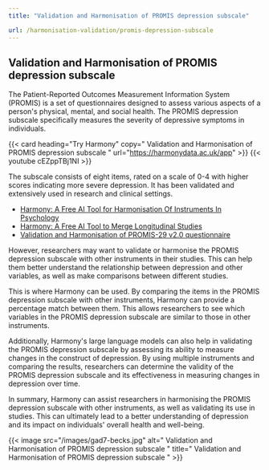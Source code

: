 ```yaml
---
title: "Validation and Harmonisation of PROMIS depression subscale"

url: /harmonisation-validation/promis-depression-subscale
---
```


## Validation and Harmonisation of PROMIS depression subscale

The Patient-Reported Outcomes Measurement Information System (PROMIS) is a set of questionnaires designed to assess various aspects of a person's physical, mental, and social health. The PROMIS depression subscale specifically measures the severity of depressive symptoms in individuals.

{{< card heading="Try Harmony" copy=" Validation and Harmonisation of PROMIS depression subscale " url="https://harmonydata.ac.uk/app" >}}
{{< youtube cEZppTBj1NI >}}

The subscale consists of eight items, rated on a scale of 0-4 with higher scores indicating more severe depression. It has been validated and extensively used in research and clinical settings.

* [Harmony: A Free AI Tool for Harmonisation Of Instruments In Psychology](/item-harmonisation/harmony-a-free-ai-tool-for-harmonisation-of-instruments-in-psychology)
* [Harmony: A Free AI Tool to Merge Longitudinal Studies](/item-harmonisation/harmony-a-free-ai-tool-to-merge-longitudinal-studies)
* [Validation and Harmonisation of PROMIS-29 v2.0 questionnaire](/harmonisation-validation/promis-29-v2-0-questionnaire)

However, researchers may want to validate or harmonise the PROMIS depression subscale with other instruments in their studies. This can help them better understand the relationship between depression and other variables, as well as make comparisons between different studies.

This is where Harmony can be used. By comparing the items in the PROMIS depression subscale with other instruments, Harmony can provide a percentage match between them. This allows researchers to see which variables in the PROMIS depression subscale are similar to those in other instruments.

Additionally, Harmony's large language models can also help in validating the PROMIS depression subscale by assessing its ability to measure changes in the construct of depression. By using multiple instruments and comparing the results, researchers can determine the validity of the PROMIS depression subscale and its effectiveness in measuring changes in depression over time.

In summary, Harmony can assist researchers in harmonising the PROMIS depression subscale with other instruments, as well as validating its use in studies. This can ultimately lead to a better understanding of depression and its impact on individuals' overall health and well-being. 


{{< image src="/images/gad7-becks.jpg" alt=" Validation and Harmonisation of PROMIS depression subscale " title=" Validation and Harmonisation of PROMIS depression subscale " >}}







